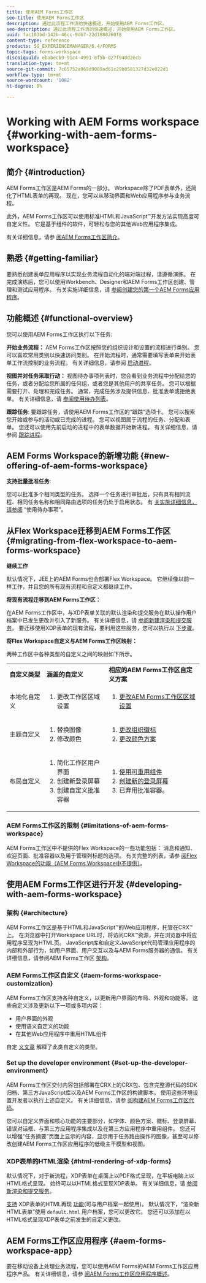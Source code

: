 ```yaml
---
title: 使用AEM Forms工作区
seo-title: 使用AEM Forms工作区
description: 通过此流程工作流的快速概述，开始使用AEM Forms工作区。
seo-description: 通过此流程工作流的快速概述，开始使用AEM Forms工作区。
uuid: fac103bd-142b-46cc-9db7-22d1880260f8
content-type: reference
products: SG_EXPERIENCEMANAGER/6.4/FORMS
topic-tags: forms-workspace
discoiquuid: ebabecb9-91c4-4991-8f5b-d27f940d2ecb
translation-type: tm+mt
source-git-commit: 7c65752a969d9089ad61c29b0581327d32e022d1
workflow-type: tm+mt
source-wordcount: '1082'
ht-degree: 0%

---
```



# Working with AEM Forms workspace {#working-with-aem-forms-workspace}

## 简介 {#introduction}

AEM Forms工作区是AEM Forms的一部分。 Workspace除了PDF表单外，还简化了HTML表单的再现。 现在，您可以从移动界面和Web应用程序参与业务流程。

此外，AEM Forms工作区可以使用标准HTML和JavaScript™开发方法实现高度可自定义性。 它是基于组件的软件，可轻松与您的其他Web应用程序集成。

有关详细信息，请参 [阅AEM Forms工作区简介](/help/forms/using/introduction-html-workspace.md)。

## 熟悉 {#getting-familiar}

要熟悉创建表单应用程序以实现业务流程自动化的端对端过程，请遵循演练。 在完成演练后，您可以使用Workbench、Designer和AEM Forms工作区创建、管理和测试应用程序。 有关实施详细信息，请 [参阅创建您的第一个AEM Forms应用程序](https://help.adobe.com/en_US/livecycle/11.0/CreateFirstApp/index.html)。

## 功能概述 {#functional-overview}

您可以使用AEM Forms工作区执行以下任务:

**开始业务流程：** AEM Forms工作区按照您的组织设计和设置的流程进行类别。 您可以喜欢常用类别以快速访问类别。 在开始流程时，通常需要填写表单来开始表单工作流控制的业务流程。 有关详细信息，请参阅 [启动进程](/help/forms/using/starting-processes.md)。

**视图并对任务采取行动：** 视图待办事项列表时，您会看到业务流程中分配给您的任务，或者分配给您所属的任何组，或者您是其他用户的共享任务。 您可以根据需要打开、处理和完成任务。 通常，完成任务涉及提供信息、批准表单或拒绝表单。 有关详细信息，请 [参阅使用待办列表](/help/forms/using/todo-lists.md)。

**跟踪任务**: 要跟踪任务，请使用AEM Forms工作区的“跟踪”选项卡。 您可以搜索您开始或参与的活动或已完成的进程。 您可以视图属于流程的任务、分配和表单。 您还可以使用先前启动的进程中的表单数据开始新进程。 有关详细信息，请参阅 [跟踪进程](/help/forms/using/tracking-processes.md)。

## AEM Forms Workspace的新增功能 {#new-offering-of-aem-forms-workspace}

**支持批量批准任务**:

您可以批准多个相同类型的任务。 选择一个任务进行审批后，只有具有相同流程、相同任务名称和相同路由选项的任务仍处于启用状态。 有 [关实施详细信息，请参阅](/help/forms/using/todo-lists.md) “使用待办事项”。

## 从Flex Workspace迁移到AEM Forms工作区 {#migrating-from-flex-workspace-to-aem-forms-workspace}

**继续工作**

默认情况下，JEE上的AEM Forms也会部署Flex Workspace。 它继续像以前一样工作，并且您的所有现有流程和自定义都继续工作。

**将现有流程迁移到AEM Forms工作区：**

在AEM Forms工作区中，与XDP表单关联的默认渲染和提交服务在默认操作用户档案中已发生更改并引入了新服务。 有关详细信息，请 [参阅新建渲染和提交服务](/help/forms/using/new-render-submit-service.md)。 要迁移使用XDP表单的现有流程，要利用这些服务，您可以执行以 [下步骤](/help/forms/using/new-render-submit-service.md)。

**将Flex Workspace自定义与AEM Forms工作区映射：**

两种工作区中各种类型的自定义之间的映射如下所示。

<table> 
 <tbody>
  <tr>
   <td><strong>自定义类型 </strong></td> 
   <td><strong>涵盖的自定义 </strong></td> 
   <td><strong>相应的AEM Forms工作区自定义方案</strong></td> 
  </tr>
  <tr>
   <td>本地化自定义</td> 
   <td>
    <ol> 
     <li>更改工作区区域设置</li> 
    </ol> </td> 
   <td>
    <ol> 
     <li><a href="/help/forms/using/changing-locale-user-interface.md">更改AEM Forms工作区区域设置</a></li> 
    </ol> </td> 
  </tr>
  <tr>
   <td>主题自定义</td> 
   <td>
    <ol> 
     <li>替换图像</li> 
     <li>修改颜色</li> 
    </ol> </td> 
   <td>
    <ol> 
     <li><a href="/help/forms/using/changing-organization-logo-branding.md">更改组织徽标</a> </li> 
     <li><a href="/help/forms/using/changing-color-scheme-interface.md">更改颜色方案</a></li> 
    </ol> </td> 
  </tr>
  <tr>
   <td>布局自定义</td> 
   <td>
    <ol> 
     <li>简化工作区用户界面<br /> </li> 
     <li>创建新登录屏幕</li> 
     <li>创建自定义批准容器</li> 
    </ol> </td> 
   <td>
    <ol> 
     <li><a href="/help/forms/using/description-reusable-components.md">使用可重用组件</a></li> 
     <li><a href="/help/forms/using/creating-new-login-screen.md">创建新的登录屏幕</a></li> 
     <li>已弃用批准容器。</li> 
    </ol> </td> 
  </tr>
 </tbody>
</table>

### AEM Forms工作区的限制 {#limitations-of-aem-forms-workspace}

AEM Forms工作区中不提供的Flex Workspace的一些功能包括： 消息和通知、欢迎页面、批准容器以及用于管理列标题的选项。 有关完整的列表，请参 [阅Flex Workspace的功能（AEM Forms Workspace中不提供）](/help/forms/using/features-flex-workspace-available-html.md)。

## 使用AEM Forms工作区进行开发 {#developing-with-aem-forms-workspace}

### 架构 {#architecture}

AEM Forms工作区是基于HTML和JavaScript™的Web应用程序，托管在CRX™上。 在浏览器中打开Workspace URL时，将访问CRX™资源，并在浏览器中将应用程序呈现为HTML页。 JavaScript库和自定义JavaScript代码管理应用程序的内部和外部行为，如用户界面、用户交互以及与AEM Forms服务器的通信。 有关详细信息，请参阅AEM Forms工作区 [架构](/help/forms/using/html-workspace-architecture.md)。

### AEM Forms工作区自定义 {#aem-forms-workspace-customization}

AEM Forms工作区支持各种自定义，以更新用户界面的布局、外观和功能等。 这些自定义涉及更新以下一项或多项内容：

* 用户界面的外观
* 使用语义自定义的功能
* 在其他Web应用程序中重用HTML组件

自定 [义文章](introduction-customizing-html-workspace.md) 解释了此类自定义的类型。

### Set up the developer environment {#set-up-the-developer-environment}

AEM Forms工作区交付内容包括部署在CRX上的CRX包、包含完整源代码的SDK归档、第三方JavaScript库以及AEM Forms工作区的构建脚本。 使用这些环境设置开发者以执行上述自定义。 有关详细信息，请参 [阅构建AEM Forms工作区代码](introduction-customizing-html-workspace.md#building-html-workspace-code)。

您可以自定义界面和核心功能的主要部分，如字体、颜色方案、徽标、登录屏幕、错误对话框、与第三方应用程序集成以及在第三方应用程序中重用组件。 您还可以增强“任务摘要”页面上显示的内容，显示用于任务路由操作的图像，甚至可以修改创建AEM Forms工作区应用程序的低级主干模型和视图。

### XDP表单的HTML渲染 {#html-rendering-of-xdp-forms}

默认情况下，对于新流程，XDP表单在桌面上以PDF格式呈现，在平板电脑上以HTML格式呈现。 始终可以以HTML格式呈现XDP表单。 有关详细信息，请 [参阅新渲染和提交服务](/help/forms/using/new-render-submit-service.md)。

[支持](https://helpx.adobe.com/livecycle/help/mobile-forms/introduction.html) XDP表单的HTML再现 [功能](https://helpx.adobe.com/livecycle/help/mobile-forms/creating-profile.html)(可与用户档案一起使用)。 默认情况下，“渲染新HTML表单”使用 `default.html` 用户档案，您可以更改它。 您还可以添加在以HTML格式呈现XDP表单之前发生的自定义更改。

## AEM Forms工作区应用程序 {#aem-forms-workspace-app}

要在移动设备上处理业务流程，您可以使用AEM Forms的AEM Forms工作区应用程序产品。 有关详细信息，请参 [阅AEM Forms工作区应用程序概述](https://helpx.adobe.com/livecycle/help/mobile-workspace/mobile-workspace-overview.html)。
